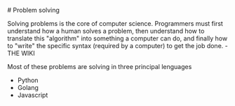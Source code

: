 
# Problem solving


Solving problems is the core of computer science. Programmers must first understand how a human solves a problem, then understand how to translate this "algorithm" into something a computer can do, and finally how to "write" the specific syntax (required by a computer) to get the job done. - THE WIKI


Most of these problems are solving in three principal lenguages

- Python
- Golang
- Javascript
